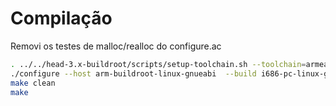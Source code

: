 # Compilação

Removi os testes de malloc/realloc do configure.ac

```bash
. ../../head-3.x-buildroot/scripts/setup-toolchain.sh --toolchain=armeabi
./configure --host arm-buildroot-linux-gnueabi  --build i686-pc-linux-gnu
make clean
make
```
